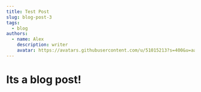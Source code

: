 ```yaml
---
title: Test Post
slug: blog-post-3
tags:
  - blog
authors:
  - name: Alex
    description: writer
    avatar: https://avatars.githubusercontent.com/u/51015213?s=400&u=aa0e1f8d32cbacfcc932d2a575f2ec209992eaa6&v=4
---
```

# Its a blog post!